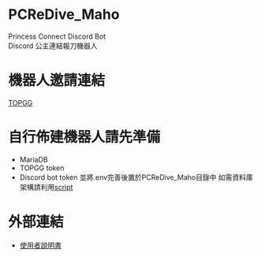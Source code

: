 # PCReDive_Maho
Princess Connect Discord Bot  
Discord 公主連結報刀機器人

# 機器人邀請連結
[TOPGG](https://top.gg/bot/806421470368104449)


# 自行佈建機器人請先準備
- MariaDB
- TOPGG token
- Discord bot token
並將.env完善後置於PCReDive_Maho目錄中
如需資料庫架構請利用[script](https://github.com/dkalke/PCReDive_Maho/blob/9f609367341f8e8b3edda1c375be4c6298fcb112/init/priceseDB.sql)


# 外部連結
- [使用者說明書](https://hackmd.io/7xSl9FBESkqW20sAv0SHPA)  


